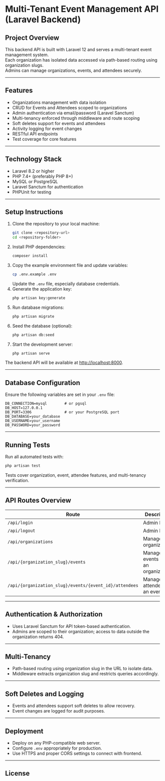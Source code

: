 
# Multi-Tenant Event Management API (Laravel Backend)

## Project Overview

This backend API is built with Laravel 12 and serves a multi-tenant event management system.  
Each organization has isolated data accessed via path-based routing using organization slugs.  
Admins can manage organizations, events, and attendees securely.

---

## Features

- Organizations management with data isolation  
- CRUD for Events and Attendees scoped to organizations  
- Admin authentication via email/password (Laravel Sanctum)  
- Multi-tenancy enforced through middleware and route scoping  
- Soft deletes support for events and attendees  
- Activity logging for event changes  
- RESTful API endpoints  
- Test coverage for core features  

---

## Technology Stack

- Laravel 8.2 or higher  
- PHP 7.4+ (preferably PHP 8+)  
- MySQL or PostgreSQL  
- Laravel Sanctum for authentication  
- PHPUnit for testing  

---

## Setup Instructions

1. Clone the repository to your local machine:  
   ```bash
   git clone <repository-url>
   cd <repository-folder>
   ```
2. Install PHP dependencies:  
   ```bash
   composer install
   ```
3. Copy the example environment file and update variables:  
   ```bash
   cp .env.example .env
   ```
   Update the `.env` file, especially database credentials.  
4. Generate the application key:  
   ```bash
   php artisan key:generate
   ```
5. Run database migrations:  
   ```bash
   php artisan migrate
   ```
6. Seed the database (optional):  
   ```bash
   php artisan db:seed
   ```
7. Start the development server:  
   ```bash
   php artisan serve
   ```
   
The backend API will be available at [http://localhost:8000](http://localhost:8000).

---

## Database Configuration

Ensure the following variables are set in your `.env` file:

```env
DB_CONNECTION=mysql        # or pgsql
DB_HOST=127.0.0.1
DB_PORT=3306               # or your PostgreSQL port
DB_DATABASE=your_database
DB_USERNAME=your_username
DB_PASSWORD=your_password
```

---

## Running Tests

Run all automated tests with:

```bash
php artisan test
```

Tests cover organization, event, attendee features, and multi-tenancy verification.

---

## API Routes Overview

| Route                                            | Description                     |
| ------------------------------------------------|--------------------------------|
| `/api/login`                                     | Admin login                    |
| `/api/logout`                                    | Admin logout                   |
| `/api/organizations`                             | Manage organizations           |
| `/api/{organization_slug}/events`                | Manage events within an organization |
| `/api/{organization_slug}/events/{event_id}/attendees` | Manage attendees for an event  |

---

## Authentication & Authorization

- Uses Laravel Sanctum for API token-based authentication.  
- Admins are scoped to their organization; access to data outside the organization returns 404.  

---

## Multi-Tenancy

- Path-based routing using organization slug in the URL to isolate data.  
- Middleware extracts organization slug and restricts queries accordingly.  

---

## Soft Deletes and Logging

- Events and attendees support soft deletes to allow recovery.  
- Event changes are logged for audit purposes.  

---

## Deployment

- Deploy on any PHP-compatible web server.  
- Configure `.env` appropriately for production.  
- Use HTTPS and proper CORS settings to connect with frontend.  

---


## License


